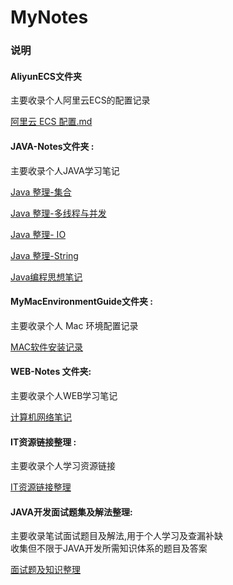# MyNotes
### 说明

#### AliyunECS文件夹
主要收录个人阿里云ECS的配置记录

[阿里云 ECS 配置.md](https://github.com/dragonAllen/MyNotes/blob/master/AliyunECS/%E9%98%BF%E9%87%8C%E4%BA%91%20ECS%20%E9%85%8D%E7%BD%AE.md)


#### JAVA-Notes文件夹 :
主要收录个人JAVA学习笔记

[Java 整理-集合](https://github.com/dragonAllen/MyNotes/blob/master/JAVA-Notes/Java-Collection/Java%20%E6%95%B4%E7%90%86-%E9%9B%86%E5%90%88.md)

[Java 整理-多线程与并发](https://github.com/dragonAllen/MyNotes/blob/master/JAVA-Notes/Java-Concurrent/Java%20%E6%95%B4%E7%90%86-%E5%A4%9A%E7%BA%BF%E7%A8%8B%E4%B8%8E%E5%B9%B6%E5%8F%91.md)

[Java 整理- IO](https://github.com/dragonAllen/MyNotes/blob/master/JAVA-Notes/Java-IO/Java%20%E6%95%B4%E7%90%86-%20IO.md)

[Java 整理-String](https://github.com/dragonAllen/MyNotes/blob/master/JAVA-Notes/Java-String/Java%20%E6%95%B4%E7%90%86-String.md)

[Java编程思想笔记](https://github.com/dragonAllen/MyNotes/blob/master/JAVA-Notes/Think%20in%20Java/Java%E7%BC%96%E7%A8%8B%E6%80%9D%E6%83%B3%E7%AC%94%E8%AE%B0.md)


#### MyMacEnvironmentGuide文件夹 : 
主要收录个人 Mac 环境配置记录

[MAC软件安装记录](https://github.com/dragonAllen/MyNotes/blob/master/MyMacEnvironmentGuide/MAC%E8%BD%AF%E4%BB%B6%E5%AE%89%E8%A3%85%E8%AE%B0%E5%BD%95.md)



#### WEB-Notes 文件夹:

主要收录个人WEB学习笔记

[计算机网络笔记](https://github.com/dragonAllen/MyNotes/blob/master/WEB-Notes/ComputerNetworking/%E8%AE%A1%E7%AE%97%E6%9C%BA%E7%BD%91%E7%BB%9C%E7%AC%94%E8%AE%B0.md)




#### IT资源链接整理 : 
主要收录个人学习资源链接

[IT资源链接整理 ](https://github.com/dragonAllen/MyNotes/blob/master/IT%E8%B5%84%E6%BA%90%E9%93%BE%E6%8E%A5%E6%95%B4%E7%90%86.md)


#### JAVA开发面试题集及解法整理:
主要收录笔试面试题目及解法,用于个人学习及查漏补缺</br>
收集但不限于JAVA开发所需知识体系的题目及答案

[面试题及知识整理](https://github.com/dragonAllen/MyNotes/blob/master/JAVA%E5%BC%80%E5%8F%91%E9%9D%A2%E8%AF%95%E9%A2%98%E9%9B%86%E5%8F%8A%E8%A7%A3%E6%B3%95%E6%95%B4%E7%90%86.md)

